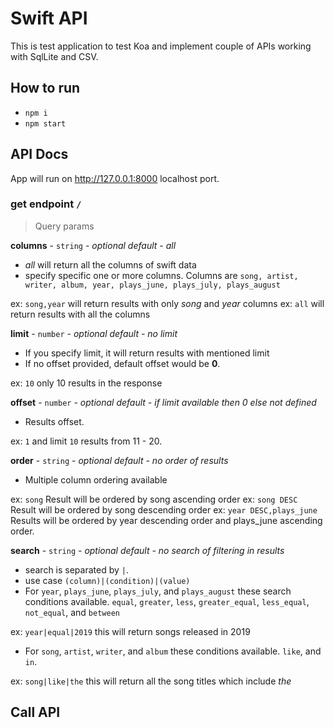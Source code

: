 # Swift API

This is test application to test Koa and implement couple of APIs working with SqlLite and CSV.

## How to run

* `npm i` 
* `npm start`

## API Docs

App will run on http://127.0.0.1:8000 localhost port.

### get endpoint `/`

> Query params

**columns** - `string` - *optional*
*default - all*

- *all* will return all the columns of swift data
- specify specific one or more columns. Columns are `song, artist, writer, album, year, plays_june, plays_july, plays_august`

ex: `song,year` will return results with only *song* and *year* columns
ex: `all` will return results with all the columns

**limit** - `number` - *optional*
*default - no limit*

- If you specify limit, it will return results with mentioned limit
- If no offset provided, default offset would be **0**.

ex: `10` only 10 results in the response

**offset** - `number` - *optional*
*default - if limit available then 0 else not defined*

- Results offset.

ex: `1` and limit `10` results from 11 - 20.

**order** - `string` - *optional*
*default - no order of results*

- Multiple column ordering available

ex: `song` Result will be ordered by song ascending order
ex: `song DESC` Result will be ordered by song descending order
ex: `year DESC,plays_june` Results will be ordered by year descending order and plays_june ascending order.

**search** - `string` - *optional*
*default - no search of filtering in results*

- search is separated by `|`.
- use case `(column)|(condition)|(value)`
- For `year`, `plays_june`, `plays_july`, and `plays_august` these search conditions available. `equal`, `greater`, `less`, `greater_equal`, `less_equal`, `not_equal`, and `between`

ex: `year|equal|2019` this will return songs released in 2019

- For `song`, `artist`, `writer`, and `album` these conditions available. `like`, and `in`.

ex: `song|like|the` this will return all the song titles which include *the*

## Call API